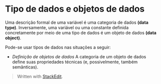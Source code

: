 # Tipo de dados e objetos de dados 

Uma descrição formal de uma variável é uma categoria de dados **(data type)**. Inversamente, uma variável ou uma constante definida concretamente por meio de uma tipo de dados é um objeto de dados **(data object)**.

Pode-se usar tipos de dados nas situações a seguir:

- *Definição de objetos de dados*
A categoria de um objeto de dados define suas propriedades técnicas (e,
possivelmente, também semânticas).





> Written with [StackEdit](https://stackedit.io/).
<!--stackedit_data:
eyJoaXN0b3J5IjpbLTE4NTcxMjI0NjksLTExODEzNzUzMzZdfQ
==
-->